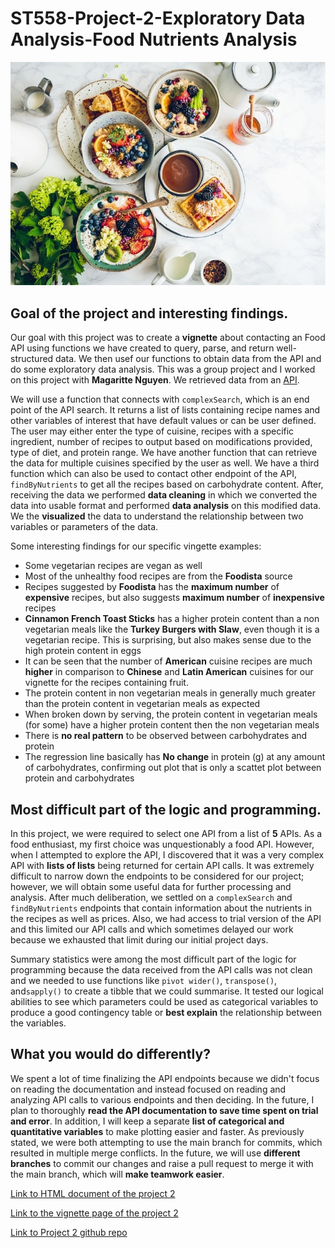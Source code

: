 # ST558-Project-2-Exploratory Data Analysis-Food Nutrients Analysis

![Food API Analysis](/docs/assets/img/food-API.jpg)

## Goal of the project and interesting findings.

Our goal with this project was to create a **vignette** about contacting an Food API using functions we have created to 
query, parse, and return well-structured data. We then usef our functions to obtain data from the API and do some exploratory data analysis. This was a group project
and I worked on this project with **Magaritte Nguyen**. We retrieved data from an [API](https://spoonacular.com/food-api/docs). 

We will use a function that connects with `complexSearch`, which is an end point of the API search. It returns a list of lists containing recipe names and other variables of interest that have default values or can be user defined. The user may either enter the type of cuisine, recipes with a specific ingredient, number of recipes to output based on modifications provided, type of diet, and protein range. We have another function that can retrieve the data for multiple cuisines specified by the user as well. We have a third function which can also be used to contact other endpoint of the API, `findByNutrients` to get all the recipes based on carbohydrate content. After, receiving the data we performed **data cleaning** in which we converted the data into usable format and performed **data analysis** on this modified data. We the **visualized** the data to understand the relationship between two variables or parameters of the data.

Some interesting findings for our specific vingette examples:
- Some vegetarian recipes are vegan as well
- Most of the unhealthy food recipes are from the **Foodista** source
- Recipes suggested by **Foodista** has the **maximum number** of **expensive** recipes, but also suggests **maximum number** of **inexpensive** recipes
- **Cinnamon French Toast Sticks** has a higher protein content than a non vegetarian meals like the **Turkey Burgers with Slaw**, even though it is a vegetarian recipe. This is surprising, but also makes sense due to the high protein content in eggs
- It can be seen that the number of **American** cuisine recipes are much **higher** in comparison to **Chinese** and **Latin American** cuisines for our vignette for the recipes containing fruit.
- The protein content in non vegetarian meals in generally much greater than the protein content in vegetarian meals as expected
- When broken down by serving, the protein content in vegetarian meals (for some) have a higher protein content then the non vegetarian meals
- There is **no real pattern** to be observed between carbohydrates and protein
- The regression line basically has **No change** in protein (g) at any amount of carbohydrates, confirming out plot that is only a scattet plot between protein and carbohydrates

## Most difficult part of the logic and programming.

In this project, we were required to select one API from a list of **5** APIs. As a food enthusiast, my first choice was unquestionably a food API. However, when I 
attempted to explore the API, I discovered that it was a very complex API with **lists of lists** being returned for certain API calls. It was extremely difficult to
narrow down the endpoints to be considered for our project; however, we will obtain some useful data for further processing and analysis. After much deliberation, 
we settled on a `complexSearch` and `findByNutrients` endpoints that contain information about the nutrients in the recipes as well as prices. Also, we had access to
trial version of the API and this limited our API calls and which sometimes delayed our work because we exhausted that limit during our initial project days. 

Summary statistics were among the most difficult part of the logic for programming because the data received from the API calls was not clean and we needed to use 
functions like `pivot wider()`, `transpose()`, and`sapply()` to create a tibble that we could summarise. It tested our logical abilities to see which parameters 
could be used as categorical variables to produce a good contingency table or **best explain** the relationship between the variables.

## What you would do differently?

We spent a lot of time finalizing the API endpoints because we didn't focus on reading the documentation and instead focused on reading and analyzing API calls to various endpoints and then deciding. In the future, I plan to thoroughly **read the API documentation to save time spent on trial and error**. In addition, I will keep a separate **list of categorical and quantitative variables** to make plotting easier and faster. As previously stated, we were both attempting to use the main branch for commits, which resulted in multiple merge conflicts. In the future, we will use **different branches** to commit our changes and raise a pull request to merge it with the main branch, which will **make teamwork easier**.

[Link to HTML document of the project 2](https://suyogd9.github.io/Project2.html)

[Link to the vignette page of the project 2](https://pages.github.ncsu.edu/sdharma2/ST558_Project_2_C/)

[Link to Project 2 github repo](https://github.ncsu.edu/sdharma2/ST558_Project_2_C)
